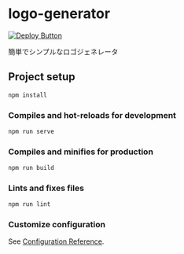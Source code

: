 # logo-generator

[![Deploy Button](https://zeit.co/button)](https://zeit.co/new/project?template=InkoHX/logo-generator)

簡単でシンプルなロゴジェネレータ

## Project setup

```bash
npm install
```

### Compiles and hot-reloads for development

```bash
npm run serve
```

### Compiles and minifies for production

```bash
npm run build
```

### Lints and fixes files

```bash
npm run lint
```

### Customize configuration

See [Configuration Reference](https://cli.vuejs.org/config/).
